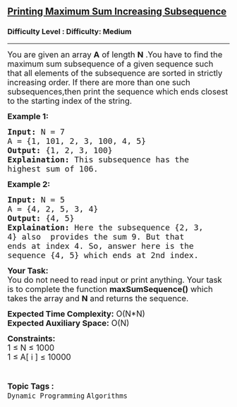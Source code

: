 <h2><a href="https://www.geeksforgeeks.org/problems/printing-maximum-sum-increasing-subsequence4903/1?page=3&difficulty=Medium&status=unsolved,attempted&sortBy=accuracy">Printing Maximum Sum Increasing Subsequence</a></h2><h3>Difficulty Level : Difficulty: Medium</h3><hr><div class="problems_problem_content__Xm_eO"><p><span style="font-size:18px">You are given an array <strong>A</strong>&nbsp;of length <strong>N</strong> .You have&nbsp;to find the maximum sum subsequence of a given sequence such that all elements of the subsequence are sorted in strictly increasing order. If there are more than one such subsequences,then print the sequence which ends closest to the starting index of the string.</span></p>

<p><strong><span style="font-size:18px">Example 1:</span></strong></p>

<pre><span style="font-size:18px"><strong>Input:</strong> N = 7
A = {1, 101, 2, 3, 100, 4, 5}
<strong>Output:</strong> {1, 2, 3, 100}
<strong>Explaination:</strong> This subsequence has the
highest sum of 106.</span></pre>

<p><strong><span style="font-size:18px">Example 2:</span></strong></p>

<pre><span style="font-size:18px"><strong>Input:</strong> N = 5
A = {4, 2, 5, 3, 4}
<strong>Output:</strong> {4, 5}
<strong>Explaination:</strong> Here the subsequence {2, 3,
4} also  provides the sum 9. But that
ends at index 4. So, answer here is the
sequence {4, 5} which ends at 2nd index.</span></pre>

<p><span style="font-size:18px"><strong>Your Task:</strong><br>
You do not need to read input or print anything. Your task is to complete the function <strong>maxSumSequence()</strong> which takes the array and <strong>N</strong> and returns the sequence.</span></p>

<p><span style="font-size:18px"><strong>Expected Time Complexity:</strong> O(N*N)<br>
<strong>Expected Auxiliary Space:</strong> O(N)</span></p>

<p><span style="font-size:18px"><strong>Constraints:</strong><br>
1 ≤ N ≤ 1000<br>
1 ≤ A[ i ] ≤ 10000</span></p>
</div><br><p><span style=font-size:18px><strong>Topic Tags : </strong><br><code>Dynamic Programming</code>&nbsp;<code>Algorithms</code>&nbsp;